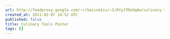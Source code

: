 ```yaml
---
url: http://feedproxy.google.com/~r/Swissmiss/~3/8YyJ7DeXqAw/culinary-tools-poster.html
created_at: 2011-02-07 14:52 UTC
published: false
title: Culinary Tools Poster
tags: []
---
```



